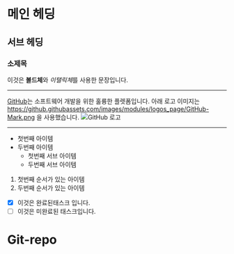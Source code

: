 # 메인 헤딩
## 서브 헤딩
### 소제목

이것은 **볼드체**와 *이탤릭체*를 사용한 문장입니다.

---
[GitHub](https://github.com)는 소프트웨어 개발을 위한 훌륭한 플렛폼입니다.
아래 로고 이미지는 https://github.githubassets.com/images/modules/logos_page/GitHub-Mark.png 을 사용했습니다.
![GitHub 로고](https://github.githubassets.com/images/modules/logos_page/GitHub-Mark.png)

---
- 첫번째 아이템
- 두번째 아이템
  - 첫번째 서브 아이템
  - 두번째  서브 아이템

1. 첫번째 순서가 있는 아이템
2. 두번째 순서가 있는 아이템

- [x] 이것은 완료된태스크 입니다.
- [ ] 이것은 미완료된 태스크입니다.
# Git-repo
